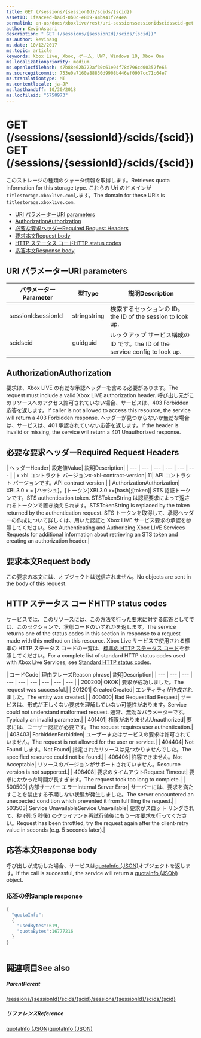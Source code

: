 ```yaml
---
title: GET (/sessions/{sessionId}/scids/{scid})
assetID: 1feaceed-ba0d-0b0c-e809-44ba41f2e4ea
permalink: en-us/docs/xboxlive/rest/uri-sessionssessionidscidsscid-get.html
author: KevinAsgari
description: " GET (/sessions/{sessionId}/scids/{scid})"
ms.author: kevinasg
ms.date: 10/12/2017
ms.topic: article
keywords: Xbox Live, Xbox, ゲーム, UWP, Windows 10, Xbox One
ms.localizationpriority: medium
ms.openlocfilehash: 47b88e62b722af30c61e94f78d796cd00352fe65
ms.sourcegitcommit: 753e0a7160a88830d9908b446ef0907cc71c64e7
ms.translationtype: MT
ms.contentlocale: ja-JP
ms.lasthandoff: 10/30/2018
ms.locfileid: "5750973"
---
```

# <a name="get-sessionssessionidscidsscid"></a><span data-ttu-id="7c346-104">GET (/sessions/{sessionId}/scids/{scid})</span><span class="sxs-lookup"><span data-stu-id="7c346-104">GET (/sessions/{sessionId}/scids/{scid})</span></span>
<span data-ttu-id="7c346-105">このストレージの種類のクォータ情報を取得します。</span><span class="sxs-lookup"><span data-stu-id="7c346-105">Retrieves quota information for this storage type.</span></span> <span data-ttu-id="7c346-106">これらの Uri のドメインが`titlestorage.xboxlive.com`します。</span><span class="sxs-lookup"><span data-stu-id="7c346-106">The domain for these URIs is `titlestorage.xboxlive.com`.</span></span>
 
  * [<span data-ttu-id="7c346-107">URI パラメーター</span><span class="sxs-lookup"><span data-stu-id="7c346-107">URI parameters</span></span>](#ID4EX)
  * [<span data-ttu-id="7c346-108">Authorization</span><span class="sxs-lookup"><span data-stu-id="7c346-108">Authorization</span></span>](#ID4ECB)
  * [<span data-ttu-id="7c346-109">必要な要求ヘッダー</span><span class="sxs-lookup"><span data-stu-id="7c346-109">Required Request Headers</span></span>](#ID4ENB)
  * [<span data-ttu-id="7c346-110">要求本文</span><span class="sxs-lookup"><span data-stu-id="7c346-110">Request body</span></span>](#ID4EWC)
  * [<span data-ttu-id="7c346-111">HTTP ステータス コード</span><span class="sxs-lookup"><span data-stu-id="7c346-111">HTTP status codes</span></span>](#ID4EBD)
  * [<span data-ttu-id="7c346-112">応答本文</span><span class="sxs-lookup"><span data-stu-id="7c346-112">Response body</span></span>](#ID4E2H)
 
<a id="ID4EX"></a>

 
## <a name="uri-parameters"></a><span data-ttu-id="7c346-113">URI パラメーター</span><span class="sxs-lookup"><span data-stu-id="7c346-113">URI parameters</span></span>
 
| <span data-ttu-id="7c346-114">パラメーター</span><span class="sxs-lookup"><span data-stu-id="7c346-114">Parameter</span></span>| <span data-ttu-id="7c346-115">型</span><span class="sxs-lookup"><span data-stu-id="7c346-115">Type</span></span>| <span data-ttu-id="7c346-116">説明</span><span class="sxs-lookup"><span data-stu-id="7c346-116">Description</span></span>| 
| --- | --- | --- | 
| <span data-ttu-id="7c346-117">sessionId</span><span class="sxs-lookup"><span data-stu-id="7c346-117">sessionId</span></span>| <span data-ttu-id="7c346-118">string</span><span class="sxs-lookup"><span data-stu-id="7c346-118">string</span></span>| <span data-ttu-id="7c346-119">検索するセッションの ID。</span><span class="sxs-lookup"><span data-stu-id="7c346-119">the ID of the session to look up.</span></span>| 
| <span data-ttu-id="7c346-120">scid</span><span class="sxs-lookup"><span data-stu-id="7c346-120">scid</span></span>| <span data-ttu-id="7c346-121">guid</span><span class="sxs-lookup"><span data-stu-id="7c346-121">guid</span></span>| <span data-ttu-id="7c346-122">ルックアップ サービス構成の ID です。</span><span class="sxs-lookup"><span data-stu-id="7c346-122">the ID of the service config to look up.</span></span>| 
  
<a id="ID4ECB"></a>

 
## <a name="authorization"></a><span data-ttu-id="7c346-123">Authorization</span><span class="sxs-lookup"><span data-stu-id="7c346-123">Authorization</span></span>
 
<span data-ttu-id="7c346-124">要求は、Xbox LIVE の有効な承認ヘッダーを含める必要があります。</span><span class="sxs-lookup"><span data-stu-id="7c346-124">The request must include a valid Xbox LIVE authorization header.</span></span> <span data-ttu-id="7c346-125">呼び出し元がこのリソースへのアクセス許可されていない場合、サービスは、403 Forbidden 応答を返します。</span><span class="sxs-lookup"><span data-stu-id="7c346-125">If caller is not allowed to access this resource, the service will return a 403 Forbidden response.</span></span> <span data-ttu-id="7c346-126">ヘッダーが見つからないか無効な場合は、サービスは、401 承認されていない応答を返します。</span><span class="sxs-lookup"><span data-stu-id="7c346-126">If the header is invalid or missing, the service will return a 401 Unauthorized response.</span></span> 
  
<a id="ID4ENB"></a>

 
## <a name="required-request-headers"></a><span data-ttu-id="7c346-127">必要な要求ヘッダー</span><span class="sxs-lookup"><span data-stu-id="7c346-127">Required Request Headers</span></span>
 
| <span data-ttu-id="7c346-128">ヘッダー</span><span class="sxs-lookup"><span data-stu-id="7c346-128">Header</span></span>| <span data-ttu-id="7c346-129">設定値</span><span class="sxs-lookup"><span data-stu-id="7c346-129">Value</span></span>| <span data-ttu-id="7c346-130">説明</span><span class="sxs-lookup"><span data-stu-id="7c346-130">Description</span></span>| 
| --- | --- | --- | --- | --- | --- | 
| <span data-ttu-id="7c346-131">x xbl コントラクト バージョン</span><span class="sxs-lookup"><span data-stu-id="7c346-131">x-xbl-contract-version</span></span>| <span data-ttu-id="7c346-132">1</span><span class="sxs-lookup"><span data-stu-id="7c346-132">1</span></span>| <span data-ttu-id="7c346-133">API コントラクト バージョンです。</span><span class="sxs-lookup"><span data-stu-id="7c346-133">API contract version.</span></span>| 
| <span data-ttu-id="7c346-134">Authorization</span><span class="sxs-lookup"><span data-stu-id="7c346-134">Authorization</span></span>| <span data-ttu-id="7c346-135">XBL3.0 x = [ハッシュ]。[トークン]</span><span class="sxs-lookup"><span data-stu-id="7c346-135">XBL3.0 x=[hash];[token]</span></span>| <span data-ttu-id="7c346-136">STS 認証トークンです。</span><span class="sxs-lookup"><span data-stu-id="7c346-136">STS authentication token.</span></span> <span data-ttu-id="7c346-137">STSTokenString は認証要求によって返されるトークンで置き換えられます。</span><span class="sxs-lookup"><span data-stu-id="7c346-137">STSTokenString is replaced by the token returned by the authentication request.</span></span> <span data-ttu-id="7c346-138">STS トークンを取得して、承認ヘッダーの作成について詳しくは、用いた認証と Xbox LIVE サービス要求の承認を参照してください。</span><span class="sxs-lookup"><span data-stu-id="7c346-138">See Authenticating and Authorizing Xbox LIVE Services Requests for additional information about retrieving an STS token and creating an authorization header.</span></span>| 
  
<a id="ID4EWC"></a>

 
## <a name="request-body"></a><span data-ttu-id="7c346-139">要求本文</span><span class="sxs-lookup"><span data-stu-id="7c346-139">Request body</span></span>
 
<span data-ttu-id="7c346-140">この要求の本文には、オブジェクトは送信されません。</span><span class="sxs-lookup"><span data-stu-id="7c346-140">No objects are sent in the body of this request.</span></span>
  
<a id="ID4EBD"></a>

 
## <a name="http-status-codes"></a><span data-ttu-id="7c346-141">HTTP ステータス コード</span><span class="sxs-lookup"><span data-stu-id="7c346-141">HTTP status codes</span></span>
 
<span data-ttu-id="7c346-142">サービスでは、このリソースには、この方法で行った要求に対する応答としてでは、このセクションで、状態コードのいずれかを返します。</span><span class="sxs-lookup"><span data-stu-id="7c346-142">The service returns one of the status codes in this section in response to a request made with this method on this resource.</span></span> <span data-ttu-id="7c346-143">Xbox Live サービスで使用される標準の HTTP ステータス コードの一覧は、[標準の HTTP ステータス コード](../../additional/httpstatuscodes.md)を参照してください。</span><span class="sxs-lookup"><span data-stu-id="7c346-143">For a complete list of standard HTTP status codes used with Xbox Live Services, see [Standard HTTP status codes](../../additional/httpstatuscodes.md).</span></span>
 
| <span data-ttu-id="7c346-144">コード</span><span class="sxs-lookup"><span data-stu-id="7c346-144">Code</span></span>| <span data-ttu-id="7c346-145">理由フレーズ</span><span class="sxs-lookup"><span data-stu-id="7c346-145">Reason phrase</span></span>| <span data-ttu-id="7c346-146">説明</span><span class="sxs-lookup"><span data-stu-id="7c346-146">Description</span></span>| 
| --- | --- | --- | --- | --- | --- | --- | --- | --- | 
| <span data-ttu-id="7c346-147">200</span><span class="sxs-lookup"><span data-stu-id="7c346-147">200</span></span>| <span data-ttu-id="7c346-148">OK</span><span class="sxs-lookup"><span data-stu-id="7c346-148">OK</span></span>| <span data-ttu-id="7c346-149">要求が成功しました。</span><span class="sxs-lookup"><span data-stu-id="7c346-149">The request was successful.</span></span>| 
| <span data-ttu-id="7c346-150">201</span><span class="sxs-lookup"><span data-stu-id="7c346-150">201</span></span>| <span data-ttu-id="7c346-151">Created</span><span class="sxs-lookup"><span data-stu-id="7c346-151">Created</span></span>| <span data-ttu-id="7c346-152">エンティティが作成されました。</span><span class="sxs-lookup"><span data-stu-id="7c346-152">The entity was created.</span></span>| 
| <span data-ttu-id="7c346-153">400</span><span class="sxs-lookup"><span data-stu-id="7c346-153">400</span></span>| <span data-ttu-id="7c346-154">Bad Request</span><span class="sxs-lookup"><span data-stu-id="7c346-154">Bad Request</span></span>| <span data-ttu-id="7c346-155">サービスは、形式が正しくない要求を理解していない可能性があります。</span><span class="sxs-lookup"><span data-stu-id="7c346-155">Service could not understand malformed request.</span></span> <span data-ttu-id="7c346-156">通常、無効なパラメーターです。</span><span class="sxs-lookup"><span data-stu-id="7c346-156">Typically an invalid parameter.</span></span>| 
| <span data-ttu-id="7c346-157">401</span><span class="sxs-lookup"><span data-stu-id="7c346-157">401</span></span>| <span data-ttu-id="7c346-158">権限がありません</span><span class="sxs-lookup"><span data-stu-id="7c346-158">Unauthorized</span></span>| <span data-ttu-id="7c346-159">要求には、ユーザー認証が必要です。</span><span class="sxs-lookup"><span data-stu-id="7c346-159">The request requires user authentication.</span></span>| 
| <span data-ttu-id="7c346-160">403</span><span class="sxs-lookup"><span data-stu-id="7c346-160">403</span></span>| <span data-ttu-id="7c346-161">Forbidden</span><span class="sxs-lookup"><span data-stu-id="7c346-161">Forbidden</span></span>| <span data-ttu-id="7c346-162">ユーザーまたはサービスの要求は許可されていません。</span><span class="sxs-lookup"><span data-stu-id="7c346-162">The request is not allowed for the user or service.</span></span>| 
| <span data-ttu-id="7c346-163">404</span><span class="sxs-lookup"><span data-stu-id="7c346-163">404</span></span>| <span data-ttu-id="7c346-164">Not Found します。</span><span class="sxs-lookup"><span data-stu-id="7c346-164">Not Found</span></span>| <span data-ttu-id="7c346-165">指定されたリソースは見つかりませんでした。</span><span class="sxs-lookup"><span data-stu-id="7c346-165">The specified resource could not be found.</span></span>| 
| <span data-ttu-id="7c346-166">406</span><span class="sxs-lookup"><span data-stu-id="7c346-166">406</span></span>| <span data-ttu-id="7c346-167">許容できません。</span><span class="sxs-lookup"><span data-stu-id="7c346-167">Not Acceptable</span></span>| <span data-ttu-id="7c346-168">リソースのバージョンがサポートされていません。</span><span class="sxs-lookup"><span data-stu-id="7c346-168">Resource version is not supported.</span></span>| 
| <span data-ttu-id="7c346-169">408</span><span class="sxs-lookup"><span data-stu-id="7c346-169">408</span></span>| <span data-ttu-id="7c346-170">要求のタイムアウト</span><span class="sxs-lookup"><span data-stu-id="7c346-170">Request Timeout</span></span>| <span data-ttu-id="7c346-171">要求にかかった時間が長すぎます。</span><span class="sxs-lookup"><span data-stu-id="7c346-171">The request took too long to complete.</span></span>| 
| <span data-ttu-id="7c346-172">500</span><span class="sxs-lookup"><span data-stu-id="7c346-172">500</span></span>| <span data-ttu-id="7c346-173">内部サーバー エラー</span><span class="sxs-lookup"><span data-stu-id="7c346-173">Internal Server Error</span></span>| <span data-ttu-id="7c346-174">サーバーには、要求を満たすことを禁止する予期しない状態が発生しました。</span><span class="sxs-lookup"><span data-stu-id="7c346-174">The server encountered an unexpected condition which prevented it from fulfilling the request.</span></span>| 
| <span data-ttu-id="7c346-175">503</span><span class="sxs-lookup"><span data-stu-id="7c346-175">503</span></span>| <span data-ttu-id="7c346-176">Service Unavailable</span><span class="sxs-lookup"><span data-stu-id="7c346-176">Service Unavailable</span></span>| <span data-ttu-id="7c346-177">要求がスロット リングされて、秒 (例: 5 秒後) のクライアント再試行値後にもう一度要求を行ってください。</span><span class="sxs-lookup"><span data-stu-id="7c346-177">Request has been throttled, try the request again after the client-retry value in seconds (e.g. 5 seconds later).</span></span>| 
  
<a id="ID4E2H"></a>

 
## <a name="response-body"></a><span data-ttu-id="7c346-178">応答本文</span><span class="sxs-lookup"><span data-stu-id="7c346-178">Response body</span></span>
 
<span data-ttu-id="7c346-179">呼び出しが成功した場合、サービスは[quotaInfo (JSON)](../../json/json-quota.md)オブジェクトを返します。</span><span class="sxs-lookup"><span data-stu-id="7c346-179">If the call is successful, the service will return a [quotaInfo (JSON)](../../json/json-quota.md) object.</span></span> 
 
<a id="ID4EKAAC"></a>

 
### <a name="sample-response"></a><span data-ttu-id="7c346-180">応答の例</span><span class="sxs-lookup"><span data-stu-id="7c346-180">Sample response</span></span>
 

```cpp
{
  "quotaInfo":
  {
    "usedBytes":619,
    "quotaBytes":16777216
  }
}
         
```

   
<a id="ID4EWAAC"></a>

 
## <a name="see-also"></a><span data-ttu-id="7c346-181">関連項目</span><span class="sxs-lookup"><span data-stu-id="7c346-181">See also</span></span>
 
<a id="ID4EYAAC"></a>

 
##### <a name="parent"></a><span data-ttu-id="7c346-182">Parent</span><span class="sxs-lookup"><span data-stu-id="7c346-182">Parent</span></span> 

[<span data-ttu-id="7c346-183">/sessions/{sessionId}/scids/{scid}</span><span class="sxs-lookup"><span data-stu-id="7c346-183">/sessions/{sessionId}/scids/{scid}</span></span>](uri-sessionssessionidscidsscid.md)

  
<a id="ID4ECBAC"></a>

 
##### <a name="reference"></a><span data-ttu-id="7c346-184">リファレンス</span><span class="sxs-lookup"><span data-stu-id="7c346-184">Reference</span></span> 

[<span data-ttu-id="7c346-185">quotaInfo (JSON)</span><span class="sxs-lookup"><span data-stu-id="7c346-185">quotaInfo (JSON)</span></span>](../../json/json-quota.md)

   